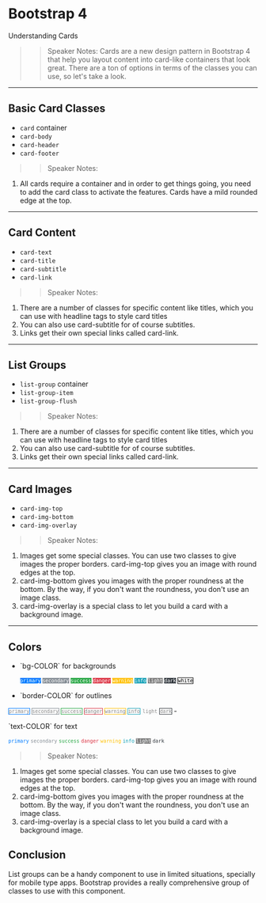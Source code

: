 <!-- .slide: data-state="title" -->
# Bootstrap 4
Understanding Cards

> > Speaker Notes:
Cards are a new design pattern in Bootstrap 4 that help you layout content into card-like containers that look great. There are a ton of options in terms of the classes you can use, so let's take a look.

---

<!-- .slide: data-state="hasicon" -->

## <i class="fa fa-list-alt"></i> Basic Card Classes

- `card` container
- `card-body`
- `card-header`
- `card-footer`

> > Speaker Notes:
1. All cards require a container and in order to get things going, you need to add the card class to activate the features. Cards have a mild rounded edge at the top.

---

<!-- .slide: data-state="hasicon" -->

## <i class="fa fa-list-alt"></i> Card Content

- `card-text`
- `card-title`
- `card-subtitle`
- `card-link`

> > Speaker Notes:
1. There are a number of classes for specific content like titles, which you can use with headline tags to style card titles
2. You can also use card-subtitle for of course subtitles.
3. Links get their own special links called card-link.

---

<!-- .slide: data-state="hasicon" -->

## <i class="fa fa-list-alt"></i> List Groups

- `list-group` container
- `list-group-item`
- `list-group-flush`

> > Speaker Notes:
1. There are a number of classes for specific content like titles, which you can use with headline tags to style card titles
2. You can also use card-subtitle for of course subtitles.
3. Links get their own special links called card-link.

---

<!-- .slide: data-state="hasicon" -->

## <i class="fa fa-list-alt"></i> Card Images

- `card-img-top`
- `card-img-bottom`
- `card-img-overlay`

> > Speaker Notes:
1. Images get some special classes. You can use two classes to give images the proper borders. card-img-top gives you an image with round edges at the top.
2. card-img-bottom gives you images with the proper roundness at the bottom. By the way, if you don't want the roundness, you don't use an image class.
3. card-img-overlay is a special class to let you build a card with a background image.

---

<!-- .slide: data-state="hasicon" -->

## <i class="fa fa-list-alt"></i> Colors
- <p contenteditable>`bg-COLOR` for backgrounds</p>
  <small style="line-height: 120%; vertical-align: text-bottom;">
    <code style="background-color:#007bff; color: white;">primary</code>
    <code style="background-color:#868e96; color: white;">secondary</code>
    <code style="background-color:#28a745; color: white;">success</code>
    <code style="background-color:#dc3545; color: white;">danger</code>
    <code style="background-color:#ffc107; color: white;">warning</code>
    <code style="background-color:#17a2b8; color: white;">info</code>
    <code style="background-color:#f8f9fa; color: white; background-color:gray;">light</code>
    <code style="background-color:#343a40; color: white;">dark</code>
    <code style="background-color:#fff; border: 1px solid black; color: black;">white</code>
  </small>
- <p contenteditable>`border-COLOR` for outlines</p>
<small style="line-height: 120%; vertical-align: text-bottom;">
  <code style="background: transparent; border: 1px solid #007bff; color: #888;">primary</code>
  <code style="background: transparent; border: 1px solid #868e96; color: #888;">secondary</code>
  <code style="background: transparent; border: 1px solid #28a745; color: #888;">success</code>
  <code style="background: transparent; border: 1px solid #dc3545; color: #888;">danger</code>
  <code style="background: transparent; border: 1px solid #ffc107; color: #888;">warning</code>
  <code style="background: transparent; border: 1px solid #17a2b8; color: #888;">info</code>
  <code style="background: transparent; border: 1px solid #f8f9fa; color: #888;">light</code>
  <code style="background: transparent; border: 1px solid #343a40; color: #888;">dark</code>
</small>
- <p contenteditable>`text-COLOR` for text</p>
  <small style="line-height: 120%; vertical-align: text-bottom;">
    <code style="color:#007bff">primary</code>
    <code style="color:#868e96">secondary</code>
    <code style="color:#28a745">success</code>
    <code style="color:#dc3545">danger</code>
    <code style="color:#ffc107">warning</code>
    <code style="color:#17a2b8">info</code>
    <code style="color:#f8f9fa; background-color:gray;">light</code>
    <code style="color:#343a40">dark</code>
  </small>

> > Speaker Notes:
1. Images get some special classes. You can use two classes to give images the proper borders. card-img-top gives you an image with round edges at the top.
2. card-img-bottom gives you images with the proper roundness at the bottom. By the way, if you don't want the roundness, you don't use an image class.
3. card-img-overlay is a special class to let you build a card with a background image.


## Conclusion
List groups can be a handy component to use in limited situations, specially for mobile type apps. Bootstrap provides a really comprehensive group of classes to use with this component.
